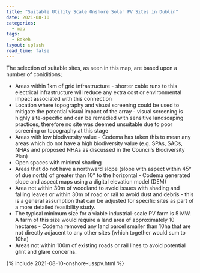```yaml
---
title: "Suitable Utility Scale Onshore Solar PV Sites in Dublin"
date: 2021-08-10
categories:
  - map
tags:
  - Bokeh
layout: splash
read_time: false
---
```

The selection of suitable sites, as seen in this map, are based upon a number of coniditions;
- Areas within 1km of grid infrastructure - shorter cable runs to this electrical infrastructure will reduce any extra cost or environmental impact associated with this connection
- Location where topography and visual screening could be used to mitigate the potential visual impact of the array - visual screening is highly site-specific and can be remedied with sensitive landscaping practices, therefore no site was deemed unsuitable due to poor screening or topography at this stage
- Areas with low biodiversity value - Codema has taken this to mean any areas which do not have a high biodiversity value (e.g. SPAs, SACs, NHAs and proposed NHAs as discussed in the Council’s Biodiversity Plan)
- Open spaces with minimal shading
- Areas that do not have a northward slope (slope with aspect within 45° of due north) of greater than 10° to the horizontal - Codema generated slope and aspect maps using a digital elevation model (DEM)
- Area not within 30m of woodland to avoid issues with shading and falling leaves or within 30m of road or rail to avoid dust and debris - this is a general assumption that can be adjusted for specific sites as part of a more detailed feasibility study.
- The typical minimum size for a viable industrial-scale PV farm is 5 MW. A farm of this size would require a land area of approximately 10 hectares - Codema removed any land parcel smaller than 10ha that are not directly adjacent to any other sites (which together would sum to 10ha)
- Areas not within 100m of existing roads or rail lines to avoid potential glint and glare concerns. 

{% include 2021-08-10-onshore-usspv.html %}